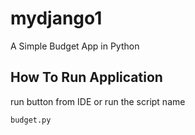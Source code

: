# mydjango1

A Simple Budget App in Python

## How To Run Application

run button from IDE or run the script name

`budget.py`

